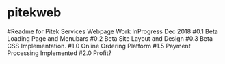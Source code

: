 # pitekweb
#Readme for Pitek Services Webpage Work InProgress Dec 2018
#0.1 Beta Loading Page and Menubars
#0.2 Beta Site Layout and Design
#0.3 Beta CSS Implementation.
#1.0 Online Ordering Platform
#1.5 Payment Processing Implemented
#2.0 Profit?
